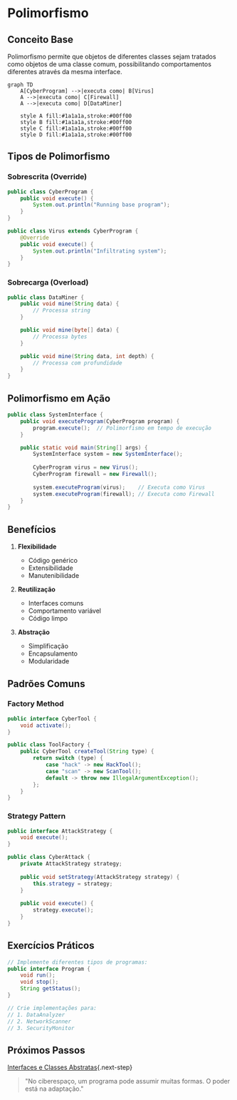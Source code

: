 # Polimorfismo

## Conceito Base

Polimorfismo permite que objetos de diferentes classes sejam tratados como objetos de uma classe comum, possibilitando comportamentos diferentes através da mesma interface.

```mermaid
graph TD
    A[CyberProgram] -->|executa como| B[Virus]
    A -->|executa como| C[Firewall]
    A -->|executa como| D[DataMiner]
    
    style A fill:#1a1a1a,stroke:#00ff00
    style B fill:#1a1a1a,stroke:#00ff00
    style C fill:#1a1a1a,stroke:#00ff00
    style D fill:#1a1a1a,stroke:#00ff00
```

## Tipos de Polimorfismo

### Sobrescrita (Override)
```java
public class CyberProgram {
    public void execute() {
        System.out.println("Running base program");
    }
}

public class Virus extends CyberProgram {
    @Override
    public void execute() {
        System.out.println("Infiltrating system");
    }
}
```

### Sobrecarga (Overload)
```java
public class DataMiner {
    public void mine(String data) {
        // Processa string
    }

    public void mine(byte[] data) {
        // Processa bytes
    }

    public void mine(String data, int depth) {
        // Processa com profundidade
    }
}
```

## Polimorfismo em Ação

```java
public class SystemInterface {
    public void executeProgram(CyberProgram program) {
        program.execute();  // Polimorfismo em tempo de execução
    }

    public static void main(String[] args) {
        SystemInterface system = new SystemInterface();
        
        CyberProgram virus = new Virus();
        CyberProgram firewall = new Firewall();
        
        system.executeProgram(virus);    // Executa como Virus
        system.executeProgram(firewall); // Executa como Firewall
    }
}
```

## Benefícios

1. **Flexibilidade**
   - Código genérico
   - Extensibilidade
   - Manutenibilidade

2. **Reutilização**
   - Interfaces comuns
   - Comportamento variável
   - Código limpo

3. **Abstração**
   - Simplificação
   - Encapsulamento
   - Modularidade

## Padrões Comuns

### Factory Method
```java
public interface CyberTool {
    void activate();
}

public class ToolFactory {
    public CyberTool createTool(String type) {
        return switch (type) {
            case "hack" -> new HackTool();
            case "scan" -> new ScanTool();
            default -> throw new IllegalArgumentException();
        };
    }
}
```

### Strategy Pattern
```java
public interface AttackStrategy {
    void execute();
}

public class CyberAttack {
    private AttackStrategy strategy;
    
    public void setStrategy(AttackStrategy strategy) {
        this.strategy = strategy;
    }
    
    public void execute() {
        strategy.execute();
    }
}
```

## Exercícios Práticos

```java
// Implemente diferentes tipos de programas:
public interface Program {
    void run();
    void stop();
    String getStatus();
}

// Crie implementações para:
// 1. DataAnalyzer
// 2. NetworkScanner
// 3. SecurityMonitor
```

## Próximos Passos

[Interfaces e Classes Abstratas](interfaces-abstract.md){.next-step}

> "No ciberespaço, um programa pode assumir muitas formas. O poder está na adaptação."